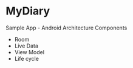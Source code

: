 # MyDiary
Sample App - Android Architecture Components 

- Room
- Live Data
- View Model
- Life cycle

